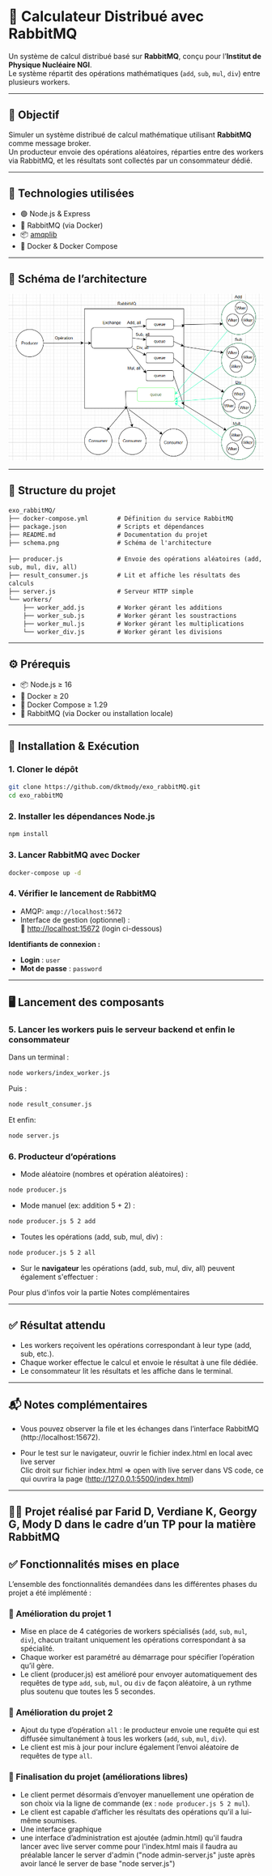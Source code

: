 # 🧮 Calculateur Distribué avec RabbitMQ

Un système de calcul distribué basé sur **RabbitMQ**, conçu pour l’**Institut de Physique Nucléaire NGI**.  
Le système répartit des opérations mathématiques (`add`, `sub`, `mul`, `div`) entre plusieurs workers.

---

## 🎯 Objectif

Simuler un système distribué de calcul mathématique utilisant **RabbitMQ** comme message broker.  
Un producteur envoie des opérations aléatoires, réparties entre des workers via RabbitMQ, et les résultats sont collectés par un consommateur dédié.

---

## 🧰 Technologies utilisées

- 🟢 Node.js & Express
- 🐇 RabbitMQ (via Docker)
- 📦 [amqplib](https://www.npmjs.com/package/amqplib)
- 🐳 Docker & Docker Compose

---

## 🧠 Schéma de l’architecture

![Architecture RabbitMQ](schema.png)

---

## 📁 Structure du projet

```
exo_rabbitMQ/
├── docker-compose.yml        # Définition du service RabbitMQ
├── package.json              # Scripts et dépendances
├── README.md                 # Documentation du projet
├── schema.png                # Schéma de l'architecture

├── producer.js               # Envoie des opérations aléatoires (add, sub, mul, div, all)
├── result_consumer.js        # Lit et affiche les résultats des calculs
├── server.js                 # Serveur HTTP simple
└── workers/
    ├── worker_add.js         # Worker gérant les additions
    ├── worker_sub.js         # Worker gérant les soustractions
    ├── worker_mul.js         # Worker gérant les multiplications
    └── worker_div.js         # Worker gérant les divisions
```

---

## ⚙️ Prérequis

- 📦 Node.js ≥ 16
- 🐳 Docker ≥ 20
- 🐳 Docker Compose ≥ 1.29
- 🐇 RabbitMQ (via Docker ou installation locale)

---

## 🚀 Installation & Exécution

### 1. Cloner le dépôt

```bash
git clone https://github.com/dktmody/exo_rabbitMQ.git
cd exo_rabbitMQ
```

### 2. Installer les dépendances Node.js

```bash
npm install
```

### 3. Lancer RabbitMQ avec Docker

```bash
docker-compose up -d
```

### 4. Vérifier le lancement de RabbitMQ

- AMQP: `amqp://localhost:5672`
- Interface de gestion (optionnel) :  
  🔗 [http://localhost:15672](http://localhost:15672) (login ci-dessous)

**Identifiants de connexion :**

- **Login** : `user`
- **Mot de passe** : `password`

---

## 🖥️ Lancement des composants

### 5. Lancer les workers puis le serveur backend et enfin le consommateur

Dans un terminal :

```bash
node workers/index_worker.js
```

Puis :

```bash
node result_consumer.js
```

Et enfin:

```bash
node server.js
```

### 6. Producteur d’opérations

- Mode aléatoire (nombres et opération aléatoires) :

```bash
node producer.js
```

- Mode manuel (ex: addition 5 + 2) :

```bash
node producer.js 5 2 add
```

- Toutes les opérations (add, sub, mul, div) :

```bash
node producer.js 5 2 all
```

- Sur le **navigateur** les opérations (add, sub, mul, div, all) peuvent également s'effectuer :

Pour plus d'infos voir la partie Notes complémentaires

---

## ✅ Résultat attendu

- Les workers reçoivent les opérations correspondant à leur type (add, sub, etc.).
- Chaque worker effectue le calcul et envoie le résultat à une file dédiée.
- Le consommateur lit les résultats et les affiche dans le terminal.

---

## 📬 Notes complémentaires

- Vous pouvez observer la file et les échanges dans l’interface RabbitMQ (http://localhost:15672).

- Pour le test sur le navigateur, ouvrir le fichier index.html en local avec live server  
  Clic droit sur fichier index.html => open with live server dans VS code, ce qui ouvrira la page (http://127.0.0.1:5500/index.html)

---

## 🧑‍🔬 Projet réalisé par Farid D, Verdiane K, Georgy G, Mody D dans le cadre d’un TP pour la matière RabbitMQ

## ✅ Fonctionnalités mises en place

L’ensemble des fonctionnalités demandées dans les différentes phases du projet a été implémenté :

### 🔧 Amélioration du projet 1

- Mise en place de 4 catégories de workers spécialisés (`add`, `sub`, `mul`, `div`), chacun traitant uniquement les opérations correspondant à sa spécialité.
- Chaque worker est paramétré au démarrage pour spécifier l’opération qu’il gère.
- Le client (producer.js) est amélioré pour envoyer automatiquement des requêtes de type `add`, `sub`, `mul`, ou `div` de façon aléatoire, à un rythme plus soutenu que toutes les 5 secondes.

### 🧩 Amélioration du projet 2

- Ajout du type d’opération `all` : le producteur envoie une requête qui est diffusée simultanément à tous les workers (`add`, `sub`, `mul`, `div`).
- Le client est mis à jour pour inclure également l’envoi aléatoire de requêtes de type `all`.

### 🚀 Finalisation du projet (améliorations libres)

- Le client permet désormais d’envoyer manuellement une opération de son choix via la ligne de commande (ex : `node producer.js 5 2 mul`).
- Le client est capable d’afficher les résultats des opérations qu’il a lui-même soumises.
- Une interface graphique
- une interface d’administration est ajoutée (admin.html) qu'il faudra lancer avec live server comme pour l'index.html mais il faudra au préalable lancer le server d'admin ("node admin-server.js" juste après avoir lancé le server de base "node server.js")
